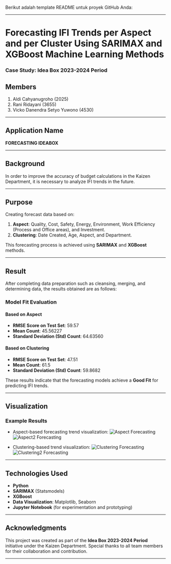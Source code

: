 Berikut adalah template README untuk proyek GitHub Anda:

---

# **Forecasting IFI Trends per Aspect and per Cluster Using SARIMAX and XGBoost Machine Learning Methods**  
### **Case Study: Idea Box 2023-2024 Period**

## **Members**  
1. Aldi Cahyanugroho (2025)  
2. Rani Ridayani (3655)  
3. Vicko Danendra Setyo Yuwono (4530)  

---

## **Application Name**  
**FORECASTING IDEABOX**

---

## **Background**  
In order to improve the accuracy of budget calculations in the Kaizen Department, it is necessary to analyze IFI trends in the future.  

---

## **Purpose**  
Creating forecast data based on:  
1. **Aspect**: Quality, Cost, Safety, Energy, Environment, Work Efficiency (Process and Office areas), and Investment.  
2. **Clustering**: Date Created, Age, Aspect, and Department.  

This forecasting process is achieved using **SARIMAX** and **XGBoost** methods.

---

## **Result**  
After completing data preparation such as cleansing, merging, and determining data, the results obtained are as follows:  

### **Model Fit Evaluation**  
#### **Based on Aspect**  
- **RMSE Score on Test Set**: 59.57  
- **Mean Count**: 45.56227  
- **Standard Deviation (Std) Count**: 64.63560  

#### **Based on Clustering**  
- **RMSE Score on Test Set**: 47.51  
- **Mean Count**: 61.5  
- **Standard Deviation (Std) Count**: 59.8682  

These results indicate that the forecasting models achieve a **Good Fit** for predicting IFI trends.

---

## **Visualization**  
### **Example Results**
- Aspect-based forecasting trend visualization:
  ![Aspect Forecasting]([image1_placeholder](https://drive.google.com/file/d/15e-KvQG_ioCCBZPMuLm5ckTJcwOZOqF-/view?usp=drive_link))
  ![Aspect2 Forecasting]([image2_placeholder](https://drive.google.com/file/d/1wmeQN4mB5RKYMAnKs40fK6taAlH4W2kB/view?usp=drive_link))

- Clustering-based trend visualization:
  ![Clustering Forecasting]([image3_placeholder](https://drive.google.com/file/d/1CoqF8aCDHfUrhMCe4nbsgoC0X19H8wEW/view?usp=drive_link))
  ![Clustering2 Forecasting]([image4_placeholder](https://drive.google.com/file/d/1d68B4Mz01zcJDiivIX67QQ9g69o014oc/view?usp=drive_link))


---


## **Technologies Used**  
- **Python**  
- **SARIMAX** (Statsmodels)  
- **XGBoost**  
- **Data Visualization**: Matplotlib, Seaborn  
- **Jupyter Notebook** (for experimentation and prototyping)

---

## **Acknowledgments**  
This project was created as part of the **Idea Box 2023-2024 Period** initiative under the Kaizen Department. Special thanks to all team members for their collaboration and contribution.

---
